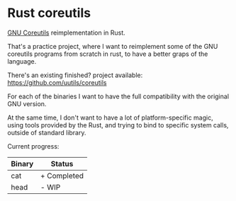# Rust coreutils

[GNU Coreutils](https://www.gnu.org/software/coreutils/) reimplementation in Rust.

That's a practice project, where I want to reimplement some of the GNU coreutils
programs from scratch in rust, to have a better graps of the language.

There's an existing finished? project available:
https://github.com/uutils/coreutils

For each of the binaries I want to have the full compatibility with the original
GNU version.

At the same time, I don't want to have a lot of platform-specific magic, using
tools provided by the Rust, and trying to bind to specific system calls, outside
of standard library.

Current progress:

| Binary | Status      |
| ------ | ----------- |
| cat    | + Completed |
| head   | - WIP       |